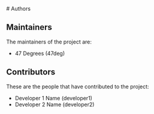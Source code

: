 # Authors

## Maintainers

The maintainers of the project are:

 * 47 Degrees (47deg)

## Contributors

These are the people that have contributed to the project:

 * Developer 1 Name (developer1)
 * Developer 2 Name (developer2)
